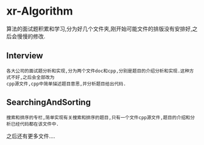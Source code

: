# xr-Algorithm
算法的面试题积累和学习,分为好几个文件夹,刚开始可能文件的排版没有安排好,之后会慢慢的修改.
## Interview
    各大公司的面试题分析和实现,分为两个文件doc和cpp,分别是题目的介绍分析和实现.这种方式不好,之后会全部改为
    cpp源文件,cpp中简单描述题目意思,并分析题目给出代码.

## SearchingAndSorting
    搜索和排序的专栏,简单实现有关搜索和排序的题目,只有一个文件cpp源文件,题目的介绍和分析已经代码都在该文件中.


之后还有更多文件....